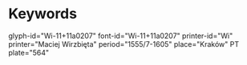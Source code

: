# Keywords
glyph-id="Wi-11+11a0207"
font-id="Wi-11+11a0207"
printer-id="Wi"
printer="Maciej Wirzbięta"
period="1555/7-1605"
place="Kraków"
PT plate="564"
